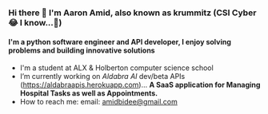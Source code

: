 ### Hi there 👋 I'm Aaron Amid, also known as krummitz (CSI Cyber 😂 I know...👀)
#### I'm a python software engineer and API developer, I enjoy solving problems and building innovative solutions

- I'm a student at ALX & Holberton computer science school
- I’m currently working on *Aldabra AI* dev/beta APIs (https://aldabraapis.herokuapp.com)... __A SaaS application for Managing Hospital Tasks as well as Appointments.__
- How to reach me: email: amidbidee@gmail.com

